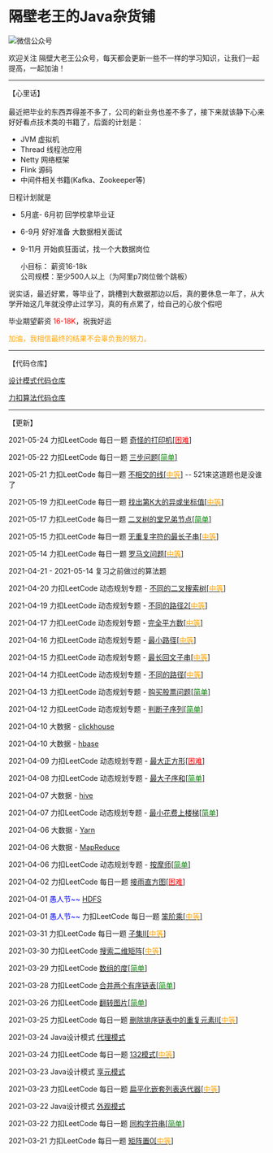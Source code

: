 # 隔壁老王的Java杂货铺

![微信公众号](./logo.png)

欢迎关注 隔壁大老王公众号，每天都会更新一些不一样的学习知识，让我们一起提高，一起加油！

<hr />

【心里话】<br /><br />
最近把毕业的东西弄得差不多了，公司的新业务也差不多了，接下来就该静下心来好好看点技术类的书籍了，后面的计划是：<br />
+ JVM 虚拟机
+ Thread 线程池应用
+ Netty 网络框架
+ Flink 源码
+ 中间件相关书籍(Kafka、Zookeeper等)

日程计划就是
+ 5月底- 6月初 回学校拿毕业证
+ 6-9月 好好准备 大数据相关面试
+ 9-11月 开始疯狂面试，找一个大数据岗位

  小目标： 薪资16-18k<br />
  公司规模：至少500人以上（为阿里p7岗位做个跳板）

说实话，最近好累，等毕业了，跳槽到大数据那边以后，真的要休息一年了，从大学开始这几年就没停止过学习，真的有点累了，给自己的心放个假吧

毕业期望薪资 <font color=red>16-18K</font>，祝我好运

<font color=orange>加油，我相信最终的结果不会辜负我的努力。</font>

<hr />

【代码仓库】

[设计模式代码仓库](https://github.com/get2bad/java_design_mode)

[力扣算法代码仓库](https://github.com/get2bad/leetcode-algorithm)

<hr />

【更新】

2021-05-24 力扣LeetCode 每日一题 [奇怪的打印机[<font color=red>困难</font>]](./docs/算法/动态规划/困难/奇怪的打印机.md)

2021-05-22 力扣LeetCode 每日一题 [三步问题[<font color=green>简单</font>]](./docs/算法/动态规划/简单/三步问题.md)

2021-05-21 力扣LeetCode 每日一题 [不相交的线[<font color=orange>中等</font>]](docs/算法/动态规划/中等/不相交的线.md) -- 521来这道题也是没谁了

2021-05-19 力扣LeetCode 每日一题 [找出第K大的异或坐标值[<font color=orange>中等</font>]](./docs/算法/异或/找出第K大的异或坐标值.md)

2021-05-17 力扣LeetCode 每日一题 [二叉树的堂兄弟节点[<font color=green>简单</font>]](docs/算法/二叉树/简单/二叉树的堂兄弟结点.md)

2021-05-15 力扣LeetCode 每日一题 [无重复字符的最长子串[<font color=orange>中等</font>]](./docs/算法/无重复字符的最长子串.md)

2021-05-14 力扣LeetCode 每日一题 [罗马文问题[<font color=orange>中等</font>]](./docs/算法/罗马文问题.md)

2021-04-21 - 2021-05-14 复习之前做过的算法题

2021-04-20 力扣LeetCode 动态规划专题 - [不同的二叉搜索树[<font color=orange>中等</font>]](docs/算法/动态规划/中等/不同的二叉搜索树.md)

2021-04-19 力扣LeetCode 动态规划专题 - [不同的路径2[<font color=orange>中等</font>]](docs/算法/动态规划/中等/不同的路径.md)

2021-04-17 力扣LeetCode 动态规划专题 - [完全平方数[<font color=orange>中等</font>]](docs/算法/动态规划/中等/完全平方数.md)

2021-04-16 力扣LeetCode 动态规划专题 - [最小路径[<font color=orange>中等</font>]](docs/算法/动态规划/中等/最小路径.md)

2021-04-15 力扣LeetCode 动态规划专题 - [最长回文子串[<font color=orange>中等</font>]](docs/算法/动态规划/中等/最长回文子串.md)

2021-04-14 力扣LeetCode 动态规划专题 - [不同的路径[<font color=orange>中等</font>]](docs/算法/动态规划/中等/不同的路径.md)

2021-04-13 力扣LeetCode 动态规划专题 - [购买股票问题[<font color=green>简单</font>]](docs/算法/动态规划/简单/购买股票问题.md)

2021-04-12 力扣LeetCode 动态规划专题 - [判断子序列[<font color=green>简单</font>]](docs/算法/动态规划/简单/判断子序列.md)

2021-04-10 大数据 - [clickhouse](./docs/大数据/clickhouse.md)

2021-04-10 大数据 - [hbase](./docs/大数据/hbase.md)

2021-04-09 力扣LeetCode 动态规划专题 - [最大正方形[<font color=red>困难</font>]](docs/算法/动态规划/困难/最大正方形.md)

2021-04-08 力扣LeetCode 动态规划专题 - [最大子序和[<font color=green>简单</font>]](docs/算法/动态规划/简单/最大子序和.md)

2021-04-07 大数据 - [hive](./docs/大数据/hive.md)

2021-04-07 力扣LeetCode 动态规划专题 - [最小花费上楼梯[<font color=green>简单</font>]](docs/算法/动态规划/简单/最小花费上楼梯.md)

2021-04-06 大数据 - [Yarn](./docs/大数据/Yarn.md)

2021-04-06 大数据 - [MapReduce](./docs/大数据/MapReduce.md)

2021-04-06 力扣LeetCode 动态规划专题 - [按摩师[<font color=green>简单</font>]](docs/算法/动态规划/简单/按摩师.md)

2021-04-02 力扣LeetCode 每日一题 [接雨直方图[<font color=red>困难</font>]](./docs/算法/接雨直方图.md)

2021-04-01 <font color=blue>愚人节~~</font> [HDFS](./docs/大数据/HDFS.md)

2021-04-01 <font color=blue>愚人节~~</font> 力扣LeetCode 每日一题 [笨阶乘[<font color=orange>中等</font>]](./docs/算法/笨阶乘.md)

2021-03-31 力扣LeetCode 每日一题 [子集II[<font color=orange>中等</font>]](./docs/算法/子集II.md)

2021-03-30 力扣LeetCode [搜索二维矩阵[<font color=orange>中等</font>]](./docs/算法/搜索二维矩阵.md)

2021-03-29 力扣LeetCode [数组的度[<font color=green>简单</font>]](./docs/算法/数组的度.md)

2021-03-28 力扣LeetCode [合并两个有序链表[<font color=green>简单</font>]](./docs/算法/合并两个有序链表.md)

2021-03-26 力扣LeetCode [翻转图片[<font color=green>简单</font>]](./docs/算法/翻转图片.md)

2021-03-25 力扣LeetCode 每日一题 [删除排序链表中的重复元素II[<font color=orange>中等</font>]](./docs/算法/删除排序链表中的重复元素.md)

2021-03-24 Java设计模式 [代理模式](./docs/设计模式/Java设计模式-代理模式.md)

2021-03-24 力扣LeetCode 每日一题 [132模式[<font color=orange>中等</font>]](./docs/算法/132模式.md)

2021-03-23 Java设计模式 [享元模式](./docs/设计模式/Java设计模式-享元模式.md)

2021-03-23 力扣LeetCode 每日一题 [扁平化嵌套列表迭代器[<font color=orange>中等</font>]](./docs/算法/扁平化嵌套列表迭代器.md)

2021-03-22 Java设计模式 [外观模式](./docs/设计模式/java设计模式-外观模式.md)

2021-03-22 力扣LeetCode 每日一题 [同构字符串[<font color=green>简单</font>]](./docs/算法/同构字符串.md)

2021-03-21 力扣LeetCode 每日一题 [矩阵置0[<font color=orange>中等</font>]](./docs/算法/矩阵置0.md)

